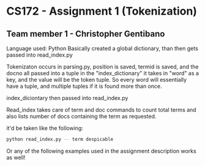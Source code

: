# CS172 - Assignment 1 (Tokenization)

## Team member 1 - Christopher Gentibano


Language used: Python
Basically created a global dictionary, than then gets passed into read_index.py

Tokenizaton occurs in parsing.py, position is saved, termid is saved, and the docno all passed into a tuple
in the "index_dictionary" it takes in "word" as a key, and the value will be the token tuple. So every word will essentially have a tuple, and multiple tuples if it is found more than once.

index_diciontary then passed into read_index.py

Read_index takes care of term and doc commands to count total terms and also lists number of docs containing the term as requested.

it'd be taken like the following:
```bash
python read_index.py -- term despicable
```
Or any of the following examples used in the assignment description works as well!
